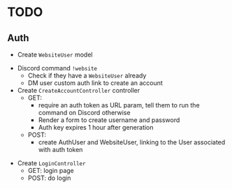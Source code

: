 # TODO

## Auth

+ Create `WebsiteUser` model
- Discord command `!website`
  - Check if they have a `WebsiteUser` already
  - DM user custom auth link to create an account
- Create `CreateAccountController` controller
  - GET:
    - require an auth token as URL param, tell them to run the command on Discord otherwise
    - Render a form to create username and password
    - Auth key expires 1 hour after generation
  - POST:
    - create AuthUser and WebsiteUser, linking to the User associated with auth token
+ Create `LoginController`
  + GET: login page
  + POST: do login


